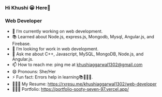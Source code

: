 ### Hi Khushi 😀 Here👋
### Web Developer
- 🔭 I’m currently working on web development.
- 📚 Learned about Node.js, express.js, Mongodb, Mysql, Angular.js, and Firebase.
- 🤔 I’m looking for work in web development.
- 💬 Ask me about C++, Javascript, MySQL, MongoDB, Node.js, and Angular.js.
- 📫 How to reach me: ping me at khushiaggarwal1302@gmail.com
- 😄 Pronouns: She/Her
- ⚡ Fun fact: Errors help in learning📚🙇🏻‍♀️.
- 👩🏻‍💻 My Resume: https://rxresu.me/khushiaggarwal1302/web-developer
- 👩🏼‍🎓 Portfolio: https://portfolio-sooty-seven-97.vercel.app/
